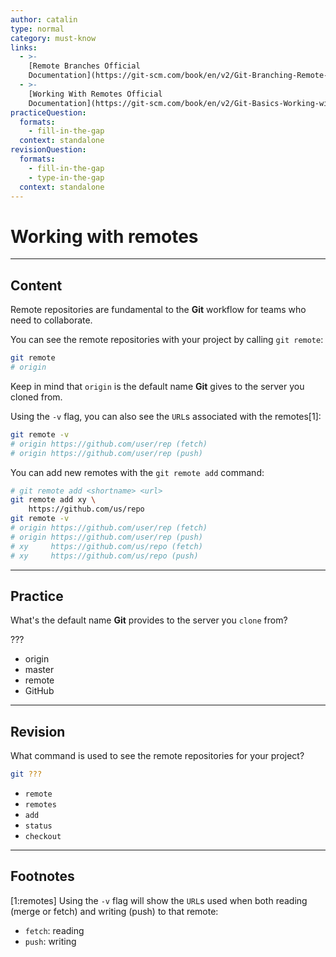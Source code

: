```yaml
---
author: catalin
type: normal
category: must-know
links:
  - >-
    [Remote Branches Official
    Documentation](https://git-scm.com/book/en/v2/Git-Branching-Remote-Branches){website}
  - >-
    [Working With Remotes Official
    Documentation](https://git-scm.com/book/en/v2/Git-Basics-Working-with-Remotes){website}
practiceQuestion:
  formats:
    - fill-in-the-gap
  context: standalone
revisionQuestion:
  formats:
    - fill-in-the-gap
    - type-in-the-gap
  context: standalone
---
```


# Working with remotes


---

## Content

Remote repositories are fundamental to the **Git** workflow for teams who need to collaborate.

You can see the remote repositories with your project by calling `git remote`:

```bash
git remote
# origin
```

Keep in mind that `origin` is the default name **Git** gives to the server you cloned from.

Using the `-v` flag, you can also see the `URL`s associated with the remotes[1]:

```bash
git remote -v
# origin https://github.com/user/rep (fetch)
# origin https://github.com/user/rep (push)
```

You can add new remotes with the `git remote add` command:

```bash
# git remote add <shortname> <url>
git remote add xy \
    https://github.com/us/repo
git remote -v
# origin https://github.com/user/rep (fetch)
# origin https://github.com/user/rep (push)
# xy     https://github.com/us/repo (fetch)
# xy     https://github.com/us/repo (push)
```


---

## Practice

What's the default name **Git** provides to the server you `clone` from?

???

- origin
- master
- remote
- GitHub


---

## Revision

What command is used to see the remote repositories for your project?

```bash
git ???
```

- `remote`
- `remotes`
- `add`
- `status`
- `checkout`


---

## Footnotes

[1:remotes]
Using the `-v` flag will show the `URL`s used when both reading (merge or fetch) and writing (push) to that remote:

- `fetch`: reading
- `push`: writing

